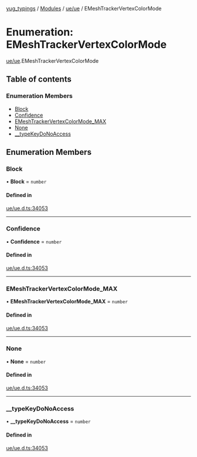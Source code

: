[yug_typings](../README.md) / [Modules](../modules.md) / [ue/ue](../modules/ue_ue.md) / EMeshTrackerVertexColorMode

# Enumeration: EMeshTrackerVertexColorMode

[ue/ue](../modules/ue_ue.md).EMeshTrackerVertexColorMode

## Table of contents

### Enumeration Members

- [Block](ue_ue.EMeshTrackerVertexColorMode.md#block)
- [Confidence](ue_ue.EMeshTrackerVertexColorMode.md#confidence)
- [EMeshTrackerVertexColorMode\_MAX](ue_ue.EMeshTrackerVertexColorMode.md#emeshtrackervertexcolormode_max)
- [None](ue_ue.EMeshTrackerVertexColorMode.md#none)
- [\_\_typeKeyDoNoAccess](ue_ue.EMeshTrackerVertexColorMode.md#__typekeydonoaccess)

## Enumeration Members

### Block

• **Block** = `number`

#### Defined in

[ue/ue.d.ts:34053](https://github.com/YugMetaverse/yug_typings/blob/b7d9b19/ue/ue.d.ts#L34053)

___

### Confidence

• **Confidence** = `number`

#### Defined in

[ue/ue.d.ts:34053](https://github.com/YugMetaverse/yug_typings/blob/b7d9b19/ue/ue.d.ts#L34053)

___

### EMeshTrackerVertexColorMode\_MAX

• **EMeshTrackerVertexColorMode\_MAX** = `number`

#### Defined in

[ue/ue.d.ts:34053](https://github.com/YugMetaverse/yug_typings/blob/b7d9b19/ue/ue.d.ts#L34053)

___

### None

• **None** = `number`

#### Defined in

[ue/ue.d.ts:34053](https://github.com/YugMetaverse/yug_typings/blob/b7d9b19/ue/ue.d.ts#L34053)

___

### \_\_typeKeyDoNoAccess

• **\_\_typeKeyDoNoAccess** = `number`

#### Defined in

[ue/ue.d.ts:34053](https://github.com/YugMetaverse/yug_typings/blob/b7d9b19/ue/ue.d.ts#L34053)
